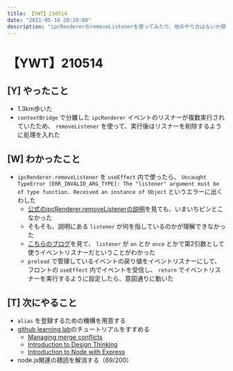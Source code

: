 ```yaml
---
title: 【YWT】210514
date: "2021-05-14 20:20:00"
description: "ipcRendererのremoveListenerを使ってみたり、他のやり方はないか探してみたりした"
---
```


# 【YWT】210514

## [Y] やったこと

- 1.3km歩いた
- `contextBridge` で分離した `ipcRenderer` イベントのリスナーが複数実行されていたため、 `removeListener` を使って、実行後はリスナーを削除するように処理を入れた

## [W] わかったこと

- `ipcRenderer.removeListener` を `useEffect` 内で使ったら、 `Uncaught TypeError [ERR_INVALID_ARG_TYPE]: The "listener" argument must be of type function. Received an instance of Object` というエラーに出くわした
  - [公式のipcRenderer.removeListenerの説明](https://www.electronjs.org/docs/api/ipc-renderer#ipcrendererremovelistenerchannel-listener)を見ても、いまいちピンとこなかった
  - そもそも、説明にある `listener` が何を指しているのかが理解できなかった
  - [こちらのブログ](https://dennistretyakov.com/ipc-render-in-cra-managed-app)を見て、 `listener` が `on` とか `once` とかで第2引数として使うイベントリスナーだということがわかった
  - `preload` で管理しているイベントの戻り値をイベントリスナーにして、フロントの `useEffect` 内でイベントを受信し、 `return` でイベントリスナーを実行するように設定したら、意図通りに動いた

## [T] 次にやること

- `alias` を登録するための機構を用意する
- [github learning lab](https://lab.github.com/githubtraining)のチュートリアルをすすめる
  - [Managing merge conflicts](https://lab.github.com/githubtraining/managing-merge-conflicts)
  - [Introduction to Design Thinking](https://lab.github.com/githubtraining/introduction-to-design-thinking)
  - [Introduction to Node with Express](https://lab.github.com/everydeveloper/introduction-to-node-with-express)
- node.js関連の積読を解消する（69/200）
